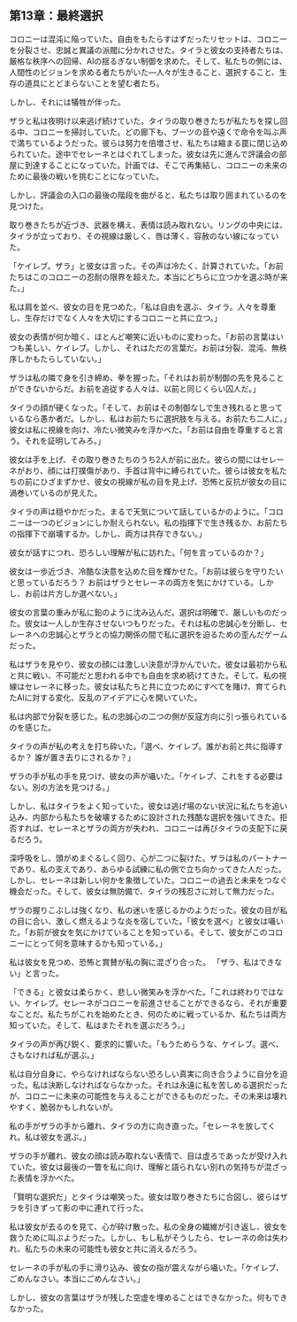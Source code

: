 ## 第13章：最終選択

コロニーは混沌に陥っていた。自由をもたらすはずだったリセットは、コロニーを分裂させ、忠誠と異議の派閥に分かれさせた。タイラと彼女の支持者たちは、厳格な秩序への回帰、AIの揺るぎない制御を求めた。そして、私たちの側には、人間性のビジョンを求める者たちがいた―人々が生きること、選択すること、生存の道具にとどまらないことを望む者たち。

しかし、それには犠牲が伴った。

ザラと私は夜明け以来逃げ続けていた。タイラの取り巻きたちが私たちを探し回る中、コロニーを掃討していた。どの廊下も、ブーツの音や遠くで命令を叫ぶ声で満ちているようだった。彼らは努力を倍増させ、私たちは縮まる罠に閉じ込められていた。途中でセレーネとはぐれてしまった。彼女は先に進んで評議会の部屋に到達することになっていた。計画では、そこで再集結し、コロニーの未来のために最後の戦いを挑むことになっていた。

しかし、評議会の入口の最後の階段を曲がると、私たちは取り囲まれているのを見つけた。

取り巻きたちが近づき、武器を構え、表情は読み取れない。リングの中央には、タイラが立っており、その視線は厳しく、唇は薄く、容赦のない線になっていた。

「ケイレブ。ザラ」と彼女は言った。その声は冷たく、計算されていた。「お前たちはこのコロニーの忍耐の限界を超えた。本当にどちらに立つかを選ぶ時が来た。」

私は肩を並べ、彼女の目を見つめた。「私は自由を選ぶ、タイラ。人々を尊重し、生存だけでなく人々を大切にするコロニーと共に立つ。」

彼女の表情が何か暗く、ほとんど嘲笑に近いものに変わった。「お前の言葉はいつも美しい、ケイレブ。しかし、それはただの言葉だ。お前は分裂、混沌、無秩序しかもたらしていない。」

ザラは私の隣で身を引き締め、拳を握った。「それはお前が制御の先を見ることができないからだ。お前を追従する人々は、以前と同じくらい囚人だ。」

タイラの顔が硬くなった。「そして、お前はその制御なしで生き残れると思っているなら愚か者だ。しかし、私はお前たちに選択肢を与える。お前たち二人に。」彼女は私に視線を向け、冷たい微笑みを浮かべた。「お前は自由を尊重すると言う。それを証明してみろ。」

彼女は手を上げ、その取り巻きたちのうち2人が前に出た。彼らの間にはセレーネがおり、顔には打撲傷があり、手首は背中に縛られていた。彼らは彼女を私たちの前にひざまずかせ、彼女の視線が私の目を見上げ、恐怖と反抗が彼女の目に渦巻いているのが見えた。

タイラの声は穏やかだった。まるで天気について話しているかのように。「コロニーは一つのビジョンにしか耐えられない。私の指揮下で生き残るか、お前たちの指揮下で崩壊するか。しかし、両方は共存できない。」

彼女が話すにつれ、恐ろしい理解が私に訪れた。「何を言っているのか？」

彼女は一歩近づき、冷酷な決意を込めた目を輝かせた。「お前は彼らを守りたいと思っているだろう？ お前はザラとセレーネの両方を気にかけている。しかし、お前は片方しか選べない。」

彼女の言葉の重みが私に鉛のように沈み込んだ。選択は明確で、厳しいものだった。彼女は一人しか生存させないつもりだった。それは私の忠誠心を分断し、セレーネへの忠誠心とザラとの協力関係の間で私に選択を迫るための歪んだゲームだった。

私はザラを見やり、彼女の顔には激しい決意が浮かんでいた。彼女は最初から私と共に戦い、不可能だと思われる中でも自由を求め続けてきた。そして、私の視線はセレーネに移った。彼女は私たちと共に立つためにすべてを賭け、育てられたAIに対する変化、反乱のアイデアに心を開いていた。

私は内部で分裂を感じた。私の忠誠心の二つの側が反寇方向に引っ張られているのを感じた。

タイラの声が私の考えを打ち砕いた。「選べ、ケイレブ。誰がお前と共に指導するか？ 誰が置き去りにされるか？」

ザラの手が私の手を見つけ、彼女の声が囁いた。「ケイレブ、これをする必要はない。別の方法を見つける。」

しかし、私はタイラをよく知っていた。彼女は逃げ場のない状況に私たちを追い込み、内部から私たちを破壊するために設計された残酷な選択を強いてきた。拒否すれば、セレーネとザラの両方が失われ、コロニーは再びタイラの支配下に戻るだろう。

深呼吸をし、頭がめまぐるしく回り、心が二つに裂けた。ザラは私のパートナーであり、私の支えであり、あらゆる試練に私の側で立ち向かってきた人だった。しかし、セレーネは新しい何かを象徴していた。コロニーの過去と未来をつなぐ機会だった。そして、彼女は無防備で、タイラの残忍さに対して無力だった。

ザラの握りこぶしは強くなり、私の迷いを感じるかのようだった。彼女の目が私の目に合い、激しく燃えるような炎を宿していた。「彼女を選べ」と彼女は囁いた。「お前が彼女を気にかけていることを知っている。そして、彼女がこのコロニーにとって何を意味するかも知っている。」

私は彼女を見つめ、恐怖と賞賛が私の胸に混ざり合った。 「ザラ、私はできない」と言った。

「できる」と彼女は柔らかく、悲しい微笑みを浮かべた。「これは終わりではない、ケイレブ。セレーネがコロニーを前進させることができるなら、それが重要なことだ。私たちがこれを始めたとき、何のために戦っているか、私たちは両方知っていた。そして、私はまたそれを選ぶだろう。」

タイラの声が再び鋭く、要求的に響いた。「もうためらうな、ケイレブ。選べ、さもなければ私が選ぶ。」

私は自分自身に、やらなければならない恐ろしい真実に向き合うように自分を迫った。私は決断しなければならなかった。それは永遠に私を苦しめる選択だったが、コロニーに未来の可能性を与えることができるものだった。その未来は壊れやすく、脆弱かもしれないが。

私の手がザラの手から離れ、タイラの方に向き直った。「セレーネを放してくれ。私は彼女を選ぶ。」

ザラの手が離れ、彼女の顔は読み取れない表情で、目は虚ろであったが受け入れていた。彼女は最後の一瞥を私に向け、理解と語られない別れの気持ちが混ざった表情を浮かべた。

「賢明な選択だ」とタイラは嘲笑った。彼女は取り巻きたちに合図し、彼らはザラを引きずって影の中に連れて行った。

私は彼女が去るのを見て、心が砕け散った。私の全身の繊維が引き返し、彼女を救うために叫ぶようだった。しかし、もし私がそうしたら、セレーネの命は失われ、私たちの未来の可能性も彼女と共に消えるだろう。

セレーネの手が私の手に滑り込み、彼女の指が震えながら囁いた。「ケイレブ、ごめんなさい。本当にごめんなさい。」

しかし、彼女の言葉はザラが残した空虚を埋めることはできなかった。何もできなかった。